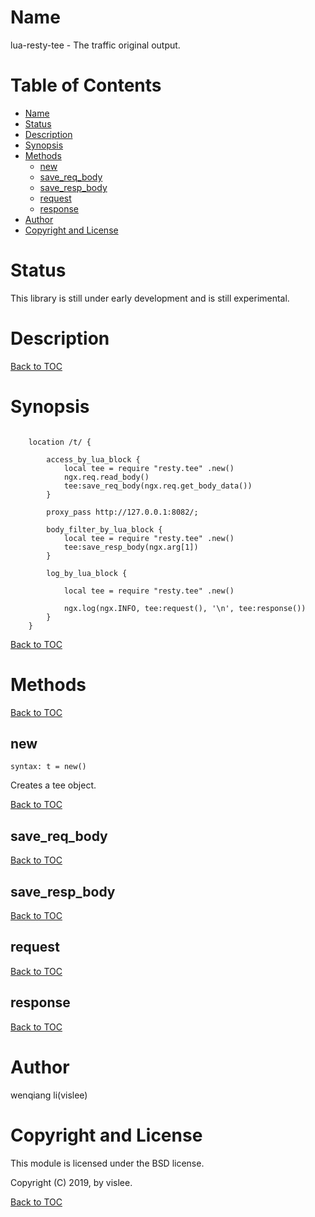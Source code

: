 Name
====

lua-resty-tee - The traffic original output.

Table of Contents
=================

* [Name](#name)
* [Status](#status)
* [Description](#description)
* [Synopsis](#synopsis)
* [Methods](#methods)
    * [new](#new)
    * [save_req_body](#save_req_body)
    * [save_resp_body](#save_resp_body)
    * [request](#request)
    * [response](#response)
* [Author](#author)
* [Copyright and License](#copyright-and-license)


Status
======

This library is still under early development and is still experimental.


Description
===========

[Back to TOC](#table-of-contents)

Synopsis
========

```nginx

    location /t/ {

        access_by_lua_block {
            local tee = require "resty.tee" .new()
            ngx.req.read_body()
            tee:save_req_body(ngx.req.get_body_data())
        }

        proxy_pass http://127.0.0.1:8082/;

        body_filter_by_lua_block {
            local tee = require "resty.tee" .new()
            tee:save_resp_body(ngx.arg[1])
        }

        log_by_lua_block {

            local tee = require "resty.tee" .new()

            ngx.log(ngx.INFO, tee:request(), '\n', tee:response())
        }
    }
```

[Back to TOC](#table-of-contents)

Methods
=======

[Back to TOC](#table-of-contents)

new
---
`syntax: t = new()`

Creates a tee object.

[Back to TOC](#table-of-contents)

save_req_body
-------------

[Back to TOC](#table-of-contents)


save_resp_body
-------------

[Back to TOC](#table-of-contents)


request
-------

[Back to TOC](#table-of-contents)


response
--------

[Back to TOC](#table-of-contents)


Author
======

wenqiang li(vislee)

Copyright and License
=====================

This module is licensed under the BSD license.

Copyright (C) 2019, by vislee.

[Back to TOC](#table-of-contents)
